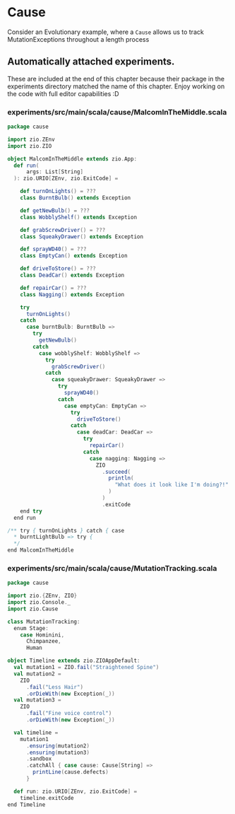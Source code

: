 # Cause

Consider an Evolutionary example, where a `Cause` allows us to track MutationExceptions throughout a length process


## Automatically attached experiments.
 These are included at the end of this 
 chapter because their package in the
 experiments directory matched the name
 of this chapter. Enjoy working on the
 code with full editor capabilities :D
 
 

### experiments/src/main/scala/cause/MalcomInTheMiddle.scala
```scala
package cause

import zio.ZEnv
import zio.ZIO

object MalcomInTheMiddle extends zio.App:
  def run(
      args: List[String]
  ): zio.URIO[ZEnv, zio.ExitCode] =

    def turnOnLights() = ???
    class BurntBulb() extends Exception

    def getNewBulb() = ???
    class WobblyShelf() extends Exception

    def grabScrewDriver() = ???
    class SqueakyDrawer() extends Exception

    def sprayWD40() = ???
    class EmptyCan() extends Exception

    def driveToStore() = ???
    class DeadCar() extends Exception

    def repairCar() = ???
    class Nagging() extends Exception

    try
      turnOnLights()
    catch
      case burntBulb: BurntBulb =>
        try
          getNewBulb()
        catch
          case wobblyShelf: WobblyShelf =>
            try
              grabScrewDriver()
            catch
              case squeakyDrawer: SqueakyDrawer =>
                try
                  sprayWD40()
                catch
                  case emptyCan: EmptyCan =>
                    try
                      driveToStore()
                    catch
                      case deadCar: DeadCar =>
                        try
                          repairCar()
                        catch
                          case nagging: Nagging =>
                            ZIO
                              .succeed(
                                println(
                                  "What does it look like I'm doing?!"
                                )
                              )
                              .exitCode
    end try
  end run

/** try { turnOnLights } catch { case
  * burntLightBulb => try {
  */
end MalcomInTheMiddle

```


### experiments/src/main/scala/cause/MutationTracking.scala
```scala
package cause

import zio.{ZEnv, ZIO}
import zio.Console._
import zio.Cause

class MutationTracking:
  enum Stage:
    case Hominini,
      Chimpanzee,
      Human

object Timeline extends zio.ZIOAppDefault:
  val mutation1 = ZIO.fail("Straightened Spine")
  val mutation2 =
    ZIO
      .fail("Less Hair")
      .orDieWith(new Exception(_))
  val mutation3 =
    ZIO
      .fail("Fine voice control")
      .orDieWith(new Exception(_))

  val timeline =
    mutation1
      .ensuring(mutation2)
      .ensuring(mutation3)
      .sandbox
      .catchAll { case cause: Cause[String] =>
        printLine(cause.defects)
      }

  def run: zio.URIO[ZEnv, zio.ExitCode] =
    timeline.exitCode
end Timeline

```

            